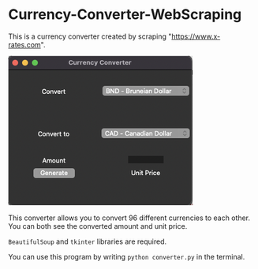 # Currency-Converter-WebScraping
This is a currency converter created by scraping "https://www.x-rates.com".

![This is an image](https://raw.githubusercontent.com/FatihcDeniz/Currency-Converter-WebScraping/main/picture.png)

This converter allows you to convert 96 different currencies to each other. You can both see the converted amount and unit price.

`BeautifulSoup` and `tkinter` libraries are required.

You can use this program by writing `python converter.py` in the terminal.

